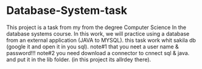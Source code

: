 # Database-System-task
This project is a task from my from the degree Computer Science In the database systems course. In this work, we will practice using a database from an external application (JAVA to MYSQL).
this task work whit sakila db (google it and open it in you sql).
note#1 that you neet a user name & password!!!
note#2 you need download a connector to cnnect sql & java. and put it in the lib folder. (in this project its allrdey there). 
